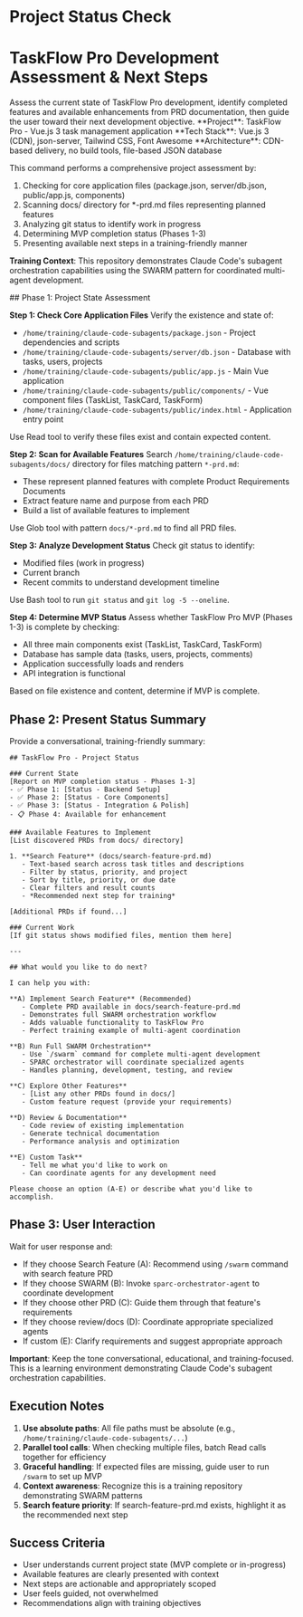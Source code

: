 # Project Status Check
# TaskFlow Pro Development Assessment & Next Steps

<task>
Assess the current state of TaskFlow Pro development, identify completed features and available enhancements from PRD documentation, then guide the user toward their next development objective.
</task>

<context>
**Project**: TaskFlow Pro - Vue.js 3 task management application
**Tech Stack**: Vue.js 3 (CDN), json-server, Tailwind CSS, Font Awesome
**Architecture**: CDN-based delivery, no build tools, file-based JSON database

This command performs a comprehensive project assessment by:
1. Checking for core application files (package.json, server/db.json, public/app.js, components)
2. Scanning docs/ directory for *-prd.md files representing planned features
3. Analyzing git status to identify work in progress
4. Determining MVP completion status (Phases 1-3)
5. Presenting available next steps in a training-friendly manner

**Training Context**: This repository demonstrates Claude Code's subagent orchestration capabilities using the SWARM pattern for coordinated multi-agent development.
</context>

<execution>
## Phase 1: Project State Assessment

**Step 1: Check Core Application Files**
Verify the existence and state of:
- `/home/training/claude-code-subagents/package.json` - Project dependencies and scripts
- `/home/training/claude-code-subagents/server/db.json` - Database with tasks, users, projects
- `/home/training/claude-code-subagents/public/app.js` - Main Vue application
- `/home/training/claude-code-subagents/public/components/` - Vue component files (TaskList, TaskCard, TaskForm)
- `/home/training/claude-code-subagents/public/index.html` - Application entry point

Use Read tool to verify these files exist and contain expected content.

**Step 2: Scan for Available Features**
Search `/home/training/claude-code-subagents/docs/` directory for files matching pattern `*-prd.md`:
- These represent planned features with complete Product Requirements Documents
- Extract feature name and purpose from each PRD
- Build a list of available features to implement

Use Glob tool with pattern `docs/*-prd.md` to find all PRD files.

**Step 3: Analyze Development Status**
Check git status to identify:
- Modified files (work in progress)
- Current branch
- Recent commits to understand development timeline

Use Bash tool to run `git status` and `git log -5 --oneline`.

**Step 4: Determine MVP Status**
Assess whether TaskFlow Pro MVP (Phases 1-3) is complete by checking:
- All three main components exist (TaskList, TaskCard, TaskForm)
- Database has sample data (tasks, users, projects, comments)
- Application successfully loads and renders
- API integration is functional

Based on file existence and content, determine if MVP is complete.

## Phase 2: Present Status Summary

Provide a conversational, training-friendly summary:

```
## TaskFlow Pro - Project Status

### Current State
[Report on MVP completion status - Phases 1-3]
- ✅ Phase 1: [Status - Backend Setup]
- ✅ Phase 2: [Status - Core Components]
- ✅ Phase 3: [Status - Integration & Polish]
- 📋 Phase 4: Available for enhancement

### Available Features to Implement
[List discovered PRDs from docs/ directory]

1. **Search Feature** (docs/search-feature-prd.md)
   - Text-based search across task titles and descriptions
   - Filter by status, priority, and project
   - Sort by title, priority, or due date
   - Clear filters and result counts
   - *Recommended next step for training*

[Additional PRDs if found...]

### Current Work
[If git status shows modified files, mention them here]

---

## What would you like to do next?

I can help you with:

**A) Implement Search Feature** (Recommended)
   - Complete PRD available in docs/search-feature-prd.md
   - Demonstrates full SWARM orchestration workflow
   - Adds valuable functionality to TaskFlow Pro
   - Perfect training example of multi-agent coordination

**B) Run Full SWARM Orchestration**
   - Use `/swarm` command for complete multi-agent development
   - SPARC orchestrator will coordinate specialized agents
   - Handles planning, development, testing, and review

**C) Explore Other Features**
   - [List any other PRDs found in docs/]
   - Custom feature request (provide your requirements)

**D) Review & Documentation**
   - Code review of existing implementation
   - Generate technical documentation
   - Performance analysis and optimization

**E) Custom Task**
   - Tell me what you'd like to work on
   - Can coordinate agents for any development need

Please choose an option (A-E) or describe what you'd like to accomplish.
```

## Phase 3: User Interaction

Wait for user response and:
- If they choose Search Feature (A): Recommend using `/swarm` command with search feature PRD
- If they choose SWARM (B): Invoke `sparc-orchestrator-agent` to coordinate development
- If they choose other PRD (C): Guide them through that feature's requirements
- If they choose review/docs (D): Coordinate appropriate specialized agents
- If custom (E): Clarify requirements and suggest appropriate approach

**Important**: Keep the tone conversational, educational, and training-focused. This is a learning environment demonstrating Claude Code's subagent orchestration capabilities.

## Execution Notes

1. **Use absolute paths**: All file paths must be absolute (e.g., `/home/training/claude-code-subagents/...`)
2. **Parallel tool calls**: When checking multiple files, batch Read calls together for efficiency
3. **Graceful handling**: If expected files are missing, guide user to run `/swarm` to set up MVP
4. **Context awareness**: Recognize this is a training repository demonstrating SWARM patterns
5. **Search feature priority**: If search-feature-prd.md exists, highlight it as the recommended next step

## Success Criteria

- User understands current project state (MVP complete or in-progress)
- Available features are clearly presented with context
- Next steps are actionable and appropriately scoped
- User feels guided, not overwhelmed
- Recommendations align with training objectives
</execution>
